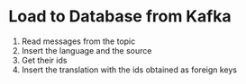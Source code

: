 # Load to Database from Kafka

1. Read messages from the topic
2. Insert the language and the source 
3. Get their ids
4. Insert the translation with the ids obtained as foreign keys